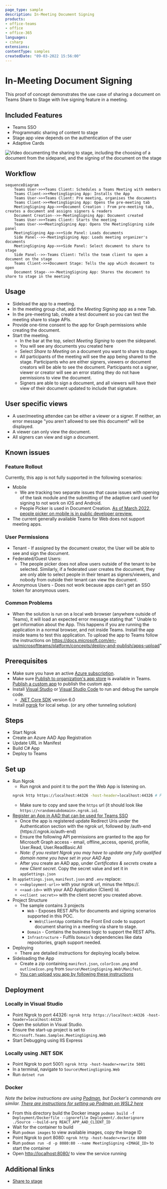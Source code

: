 ```yaml
---
page_type: sample
description: In-Meeting Document Signing
products:
- office-teams
- office
- office-365
languages:
- csharp
extensions:
contentType: samples
createdDate: "09-03-2022 15:56:00"
---
```


# In-Meeting Document Signing
This proof of concept demonstrates the use case of sharing a document on Teams Share to Stage with live signing feature in a meeting.

## Included Features
* Teams SSO
* Programmatic sharing of content to stage
* Stage app view depends on the authentication of the user
* Adaptive Cards

![Video documenting the sharing to stage, including the choosing of a document from the sidepanel, and the signing of the document on the stage](/samples/meetings-share-to-stage-signing/csharp/Docs/Signing-Clip.gif)

## Workflow
```mermaid
sequenceDiagram
    Teams User->>+Teams Client: Schedules a Teams Meeting with members
    Teams Client->>+MeetingSigning App: Installs the App
    Teams User->>+Teams Client: Pre meeting, organises the documents
    Teams Client->>+MeetingSigning App: Opens the pre-meeting tab
    MeetingSigning App->>+Document Creation : From pre-meeting tab, creates a document and assigns signers & readers
    Document Creation-->>-MeetingSigning App: Document created
    Teams User->>+Teams Client: Starts the meeting
    Teams User->>+MeetingSigning App: Opens the MeetingSigning side panel
    MeetingSigning App->>+Side Panel: Loads documents
    Side Panel-->>-MeetingSigning App: Loads meeting organizer's documents
    MeetingSigning App->>+Side Panel: Select document to share to stage
    Side Panel-->>-Teams Client: Tells the team client to open a document on the stage
    Teams Client->>+Document Stage: Tells the app which document to open
    Document Stage-->>-MeetingSigning App: Shares the document to share to stage in the meeting
```

## Usage
* Sideload the app to a meeting.
* In the meeting group chat, add the *Meeting Signing* app as a new Tab.
* In the pre-meeting tab, create a test document so you can test the meeting share to stage APIs.
* Provide one-time consent to the app for Graph permissions while creating the document.
* Start the meeting.
    * In the bar at the top, select *Meeting Signing* to open the sidepanel.
    * You will see any documents you created here
    * Select *Share to Meeting* on a document you want to share to stage.
    * All participants of the meeting will see the app being shared to the stage. Participants who are either signers, viewers or document creators will be able to see the document. Participants not a signer, viewer or creator will see an error stating they do not have permissions to view the document.
    * Signers are able to sign a document, and all viewers will have their view of their document updated to include that signature.

## User specific views
* A user/meeting attendee can be either a viewer or a signer. If neither, an error message "you aren't allowed to see this document" will be displayed.
* A viewer can only view the document.
* All signers can view and sign a document.

## Known issues
### Feature Rollout
Currently, this app is not fully supported in the following scenarios:
* Mobile
    * We are tracking two separate issues that cause issues with opening of the task module and the submitting of the adaptive card used for signing to not work on iOS and Android.
    * People Picker is used in Document Creation. [As of March 2022, people picker on mobile is in public developer preview.](https://docs.microsoft.com/en-us/microsoftteams/platform/task-modules-and-cards/cards/people-picker?tabs=mobile)
* The current generally available Teams for Web does not support meeting apps.

### User Permissions
* Tenant - If assigned by the document creator, the User will be  able to see and sign the document. 
* Federated/Guest Users:
    * The people picker does not allow users outside of the tenant to be selected. Similarly, if a federated user creates the document, they are only able to select people in their tenant as signers/viewers, and nobody from outside their tenant can view the document.
* Anonymous Users - Does not work because apps can't get an SSO token for anonymous users.

### Common Problems
* When the solution is run on a local web browser (anywhere outside of Teams), it will load an expected error message stating that 
" Unable to get information about the App.
This happens if you are running the application in a normal browser, and not inside Teams. Install the app inside teams to test this application. To upload the app to Teams follow the instructions on https://docs.microsoft.com/en-us/microsoftteams/platform/concepts/deploy-and-publish/apps-upload"

## Prerequisites
* Make sure you have an active [Azure subscription](https://azure.microsoft.com/en-us/free/).
* Make sure [Publish to organization's app store](https://docs.microsoft.com/en-us/MicrosoftTeams/manage-apps?toc=%2Fmicrosoftteams%2Fplatform%2Ftoc.json&bc=%2Fmicrosoftteams%2Fplatform%2Fbreadcrumb%2Ftoc.json#publish-a-custom-app-to-your-organizations-app-store) is available in Teams.
[Publish a custom app](https://docs.microsoft.com/en-us/MicrosoftTeams/submit-approve-custom-apps) to publish the custom app. 
* Install [Visual Studio](https://docs.microsoft.com/en-us/visualstudio/install/install-visual-studio?view=vs-2022) or [Visual Studio Code](https://code.visualstudio.com/download) to run and debug the sample code.
  * [.NET Core SDK](https://dotnet.microsoft.com/download) version 6.0
* Install [ngrok](https://ngrok.com/download) for local setup. (or any other tunneling solution)

## Steps
* Start Ngrok
* Create an Azure AAD App Registration
* Update URL in Manifest
* Build C# App
* Deploy to Teams

## Set up
* Run Ngrok
    * Run ngrok and point it to the port the Web App is listening on.
    ```bash
    ngrok http https://localhost:44326 -host-header=localhost:44326 # For Visual Studio
    ```
    * Make sure to copy and save the `https` url (it should look like `https://<randomsubdomain>.ngrok.io`).
* [Register an App in AAD that can be used for Teams SSO](https://docs.microsoft.com/en-us/microsoftteams/platform/tabs/how-to/authentication/auth-aad-sso?tabs=dotnet#develop-an-sso-microsoft-teams-tab)
    * Once the app is registered update Redirect Uris under the Authentication section with the ngrok url, followed by /auth-end (https://<randomsubdomain>.ngrok.io/auth-end)
    * Ensure the following API permissions are granted to the app for Microsoft Graph access - email, offline_access, openid, profile, User.Read, User.ReadBasic.All
    * *Note: if you restart Ngrok you may have to update any fully qualified domain name you have set in your AAD App*
    * After you create an AAD app, under *Certificates & secrets* create a new  *Client secret*. Copy the secret value and set it in `appSettings.json`
* In `appSettings.json`, `manifest.json` and `.env` replace:
    * `<<deployment-url>>` with your ngrok url, minus the https://.
    * `<<aad-id>>` with your AAD Application (Client) Id.
    * `<<client secret>>` with the client secret you created above.
* Project Structure
    * The sample contains 3 projects
        * `Web` - Exposes REST APIs for documents and signing scenarios supported in this POC.  
            * `Web\ClientApp` contains the Front End code to support document sharing in a meeting via share to stage. 
        * `Domain` - Contains the business logic to support the REST APIs.
        * `Infrastructure` - Fulfils `Domain`'s dependencies like data repositories, graph support needed.
* Deploying
    * There are detailed instructions for deploying locally below.
* Sideloading the App
    * Create a zip containing `manifest.json`, `colorIcon.png` and `outlineIcon.png` from `Source\MeetingSigning.Web\Manifest`.
    * [You can upload you app by following these instructions](https://docs.microsoft.com/en-us/microsoftteams/platform/concepts/deploy-and-publish/apps-upload)

## Deployment
### Locally in Visual Studio
* Point Ngrok to port 44326: `ngrok http https://localhost:44326 -host-header=localhost:44326`
* Open the solution in Visual Studio.
* Ensure the start-up project is set to `Microsoft.Teams.Samples.MeetingSigning.Web`
* Start Debugging using IIS Express

### Locally using .NET SDK
* Point Ngrok to port 5001: `ngrok http -host-header=rewrite 5001`
* In a terminal, navigate to `Source\MeetingSigning.Web`
* Run `dotnet run`

### Docker
*Note the below instructions are using [Podman](https://podman.io/), but Docker's commands are similar. [There are instructions for setting up Podman on WSL2 here](docs/installing-podman-on-wsl2.md)*
* From this directory build the Docker image `podman build -f Deployment/Dockerfile
--ignorefile Deployment/.dockerignore ./Source --build-arg REACT_APP_AAD_CLIENT_ID`
* Wait for the container to build
* Run `podman images` to view available images, copy the Image ID
* Point Ngrok to port 8080: `ngrok http -host-header=rewrite 8080`
* Run `podman run -d -p 8080:80 --name MeetingSigning <IMAGE_ID>` to start the container
* Open [http://localhost:8080/](http://localhost:8080/) to view the service running

## Additional links
* [Share to stage](https://docs.microsoft.com/en-us/microsoftteams/platform/apps-in-teams-meetings/enable-and-configure-your-app-for-teams-meetings) 
